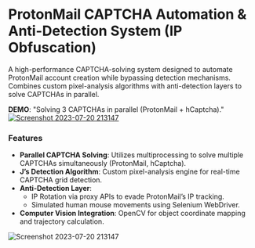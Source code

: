 # ProtonMail CAPTCHA Automation & Anti-Detection System (IP Obfuscation)
A high-performance CAPTCHA-solving system designed to automate ProtonMail account creation while bypassing detection mechanisms. Combines custom pixel-analysis algorithms with anti-detection layers to solve CAPTCHAs in parallel.


**DEMO**:
"Solving 3 CAPTCHAs in parallel (ProtonMail + hCaptcha)."
[![Screenshot 2023-07-20 213147](https://github.com/user-attachments/assets/6a5c0b1a-f13e-4a04-8930-9422bea3611f)](https://streamable.com/cl47bj)

### Features
- **Parallel CAPTCHA Solving**: Utilizes multiprocessing to solve multiple CAPTCHAs simultaneously (ProtonMail, hCaptcha).  
- **J’s Detection Algorithm**: Custom pixel-analysis engine for real-time CAPTCHA grid detection.  
- **Anti-Detection Layer**:  
  - IP Rotation via proxy APIs to evade ProtonMail’s IP tracking.  
  - Simulated human mouse movements using Selenium WebDriver.  
- **Computer Vision Integration**: OpenCV for object coordinate mapping and trajectory calculation.  

![Screenshot 2023-07-20 213147](https://github.com/user-attachments/assets/677d965e-0b14-4e25-8c65-2761828a3ca0)

